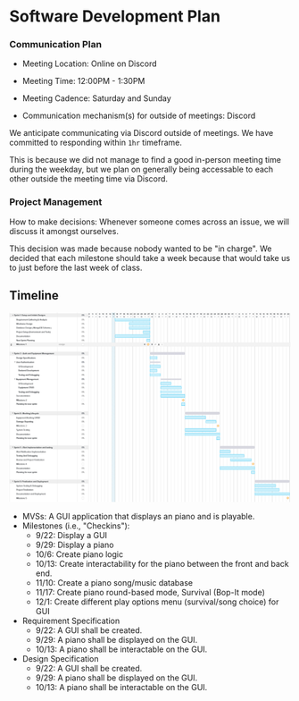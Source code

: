 # Software Development Plan

### Communication Plan

- Meeting Location: Online on Discord
- Meeting Time: 12:00PM - 1:30PM
- Meeting Cadence: Saturday and Sunday

- Communication mechanism(s) for outside of meetings: Discord

We anticipate communicating via Discord outside of meetings. We have committed to responding within `1hr` timeframe.

This is because we did not manage to find a good in-person meeting time during the weekday, but we plan on generally being accessable to each other outside the meeting time via Discord.

### Project Management

How to make decisions: Whenever someone comes across an issue, we will discuss it amongst ourselves.

This decision was made because nobody wanted to be "in charge". We decided that each milestone should take a week because that would take us to just before the last week of class.

## Timeline

![gantt](../assets/gantt-chart.png)

- MVSs: A GUI application that displays an piano and is playable.
- Milestones (i.e., "Checkins"):
  - 9/22: Display a GUI
  - 9/29: Display a piano
  - 10/6: Create piano logic
  - 10/13: Create interactability for the piano between the front and back end.
  - 11/10: Create a piano song/music database
  - 11/17: Create piano round-based mode, Survival (Bop-It mode)
  - 12/1: Create different play options menu (survival/song choice) for GUI
- Requirement Specification
  - 9/22: A GUI shall be created.
  - 9/29: A piano shall be displayed on the GUI.
  - 10/13: A piano shall be interactable on the GUI.
- Design Specification
  - 9/22: A GUI shall be created.
  - 9/29: A piano shall be displayed on the GUI.
  - 10/13: A piano shall be interactable on the GUI.

